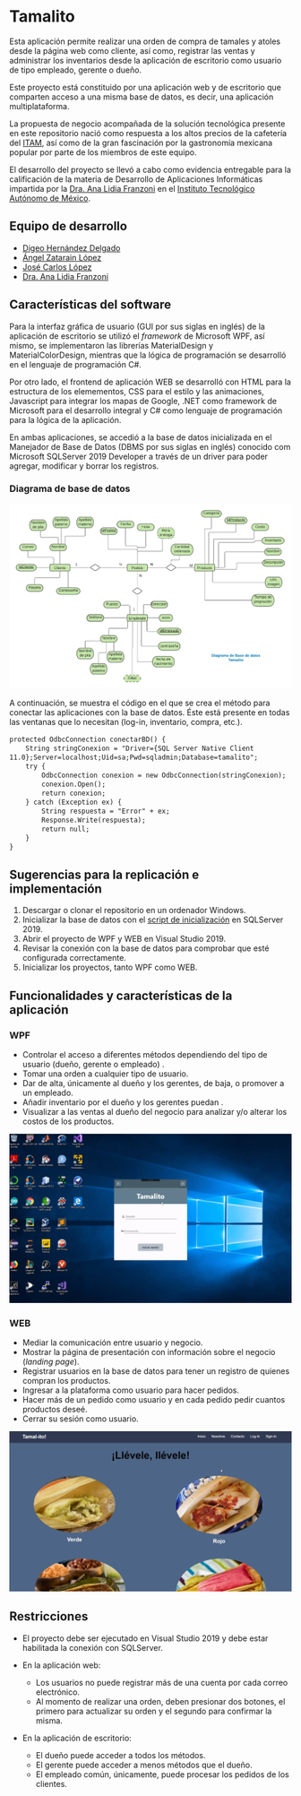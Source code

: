 # Tamalito
Esta aplicación permite realizar una orden de compra de tamales y atoles desde la página web como cliente, así como, registrar las ventas y administrar los inventarios desde la aplicación de escritorio como usuario de tipo empleado, gerente o dueño. 

Este proyecto está constituido por una aplicación web y de escritorio que comparten acceso a una misma base de datos, es decir, una aplicación multiplataforma. 

La propuesta de negocio acompañada de la solución tecnológica presente en este repositorio nació como respuesta a los altos precios de la cafetería del [ITAM](itam.mx), así como de la gran fascinación por la gastronomía mexicana popular por parte de los miembros de este equipo. 

El desarrollo del proyecto se llevó a cabo como evidencia entregable para la calificación de la materia de Desarrollo de Aplicaciones Informáticas impartida por la [Dra. Ana Lidia Franzoni](https://www.linkedin.com/in/ana-lidia-franzoni-5b19429) en el  [Instituto Tecnológico Autónomo de México](itam.mx).

## Equipo de desarrollo
- [Digeo Hernández Delgado](https://github.com/DiegoHuesos)
- [Ángel Zatarain López](https://github.com/angelzatarain)
- [José Carlos López]()
 - [Dra. Ana Lidia Franzoni](https://www.linkedin.com/in/ana-lidia-franzoni-5b19429)
 
## Características del software

Para la interfaz gráfica de usuario (GUI por sus siglas en inglés) de la aplicación de escritorio se utilizó el *framework* de Microsoft WPF, así mismo, se implementaron las librerías MaterialDesign y MaterialColorDesign, mientras que la lógica de programación se desarrolló en el lenguaje de programación C#. 

Por otro lado, el frontend de aplicación WEB se desarrolló con HTML para la estructura de los elemementos, CSS para el estilo y las animaciones, Javascript para integrar los mapas de Google, .NET como framework de Microsoft para el desarrollo integral y C# como lenguaje de programación para la lógica de la aplicación.

En ambas aplicaciones, se accedió a la base de datos inicializada en el Manejador de Base de Datos (DBMS por sus siglas en inglés) conocido com Microsoft SQLServer 2019 Developer a través de un driver para poder agregar, modificar y borrar los registros. 
### Diagrama de base de datos
![Diagrama Base de Datos Tamalito](https://github.com/DiegoHuesos/ProyectoTamalito/blob/master/BD_Tamalito/Diagrama_BD.png)

A continuación, se muestra el código en el que se crea el método para conectar las aplicaciones con la base de datos. Éste está presente en todas las ventanas que lo necesitan (log-in, inventario, compra, etc.).

    
    protected OdbcConnection conectarBD() { 
	    String stringConexion = "Driver={SQL Server Native Client 11.0};Server=localhost;Uid=sa;Pwd=sqladmin;Database=tamalito";
	    try {
		    OdbcConnection conexion = new OdbcConnection(stringConexion);
		    conexion.Open();
		    return conexion;
	    } catch (Exception ex) {
		    String respuesta = "Error" + ex;
		    Response.Write(respuesta);
		    return null;
	    }
    }


## Sugerencias para la replicación e implementación

1. Descargar o clonar el repositorio en un ordenador Windows.
2. Inicializar la base de datos con el [script de inicialización](https://github.com/DiegoHuesos/ProyectoTamalito/blob/master/BD_Tamalito/Inicializaci%C3%B3nBaseDeDatos.sql) en SQLServer 2019. 
3. Abrir el proyecto de WPF y WEB en Visual Studio 2019. 
4. Revisar la conexión con la base de datos para comprobar que esté configurada correctamente. 
5. Inicializar los proyectos, tanto WPF como WEB.

 
## Funcionalidades y características de la aplicación 
### WPF
- Controlar el acceso a diferentes métodos dependiendo del tipo de usuario (dueño, gerente o empleado) .
- Tomar una orden a cualquier tipo de usuario.
- Dar de alta, únicamente al dueño y los gerentes,  de baja, o promover a un empleado.
- Añadir inventario por el dueño y los gerentes puedan .
- Visualizar a las ventas al dueño del negocio para analizar y/o alterar los costos de los productos.

![Imagen de la interfaz de escritorio WPF de Tamalito](https://github.com/DiegoHuesos/ProyectoTamalito/blob/master/TamalitoWPF/Tamalito/images/GUI_WPF_Tamalito_ulogin_Img.PNG)

###  WEB
- Mediar la comunicación entre usuario y negocio. 
- Mostrar la página de presentación con información sobre el negocio (*landing page*).
-  Registrar usuarios en la base de datos para tener un registro de quienes compran los productos. 
- Ingresar a la plataforma como usuario para hacer pedidos. 
- Hacer más de un pedido como usuario y en cada pedido  pedir cuantos productos deseé. 
- Cerrar su sesión como usuario.

![Imagen de la interfaz web de Tamalito](https://github.com/DiegoHuesos/ProyectoTamalito/blob/master/TamalitoWEB/images/GUI_WEB_Tamalito_Img.PNG)


## Restricciones 

- El proyecto debe ser ejecutado en Visual Studio 2019 y debe estar habilitada la conexión con SQLServer. 
- En la aplicación web:
	- Los usuarios no puede registrar más de una cuenta por cada correo electrónico.
	-  Al momento de realizar una orden, deben presionar dos botones, el primero para actualizar su orden y el segundo para confirmar la misma.

- En  la aplicación de escritorio:
	- El dueño puede acceder a todos los métodos.
	- El gerente puede acceder a menos métodos que el dueño.
	- El empleado común, únicamente, puede procesar los pedidos de los clientes.

 



<!--stackedit_data:
eyJwcm9wZXJ0aWVzIjoidGl0bGU6IFRhbWFsaXRvXG5hdXRob3
I6IERpZWdvIEhlcm7DoW5kZXogRGVsZ2Fkb1xudGFnczogJ1JF
QURNRSwgVGFtYWxpdG8sIFdQRiwgV0VCLCAuTkVULCBTUUxTZX
J2ZXInXG5jYXRlZ29yaWVzOiAnV0VCLCAuTkVULCBBUFAnXG5k
YXRlOiAyNC8wMi8yMDIxXG4iLCJoaXN0b3J5IjpbMjEwODU3NT
YzNywyMTIwMjU3NTMsLTk4MDQ0NjgyNyw2MTQ0NzU0MDUsLTEy
NzM5MTU0NDIsLTE2NzY0NDY0OTEsLTU2Mzk3NjA0NiwtMTc3Nz
gxMDE3MSwtOTQ2MjM4NzExLDg2NDM3Mzc0NiwxNzg1NDE3MzEs
MTMxMzgwODc1NywtMjEyNTA4NTA4NCwtODM5ODUzNDk5LDEyNz
M1NzgyMSwtMTMyMjE5NzMwNCwxMjYxOTA3MTY4LDkzNDQwMDU5
OCwtNzQ4MzkzMzQzLC0xOTE3OTg4NTIzXX0=
-->